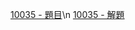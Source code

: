 [10035 - 題目](https://cpe.cse.nsysu.edu.tw/cpe/file/attendance/problemPdf/10035.pdf)\n
[10035 - 解題](https://zerojudge.tw/ShowProblem?problemid=c014)
